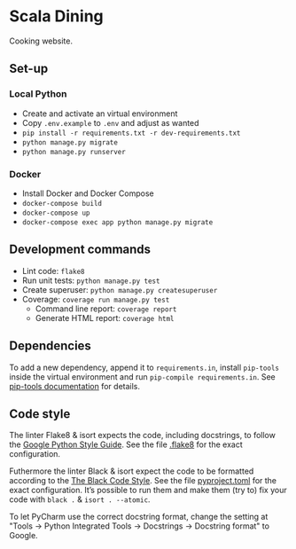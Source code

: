 # Scala Dining

Cooking website.

## Set-up

### Local Python

- Create and activate an virtual environment
- Copy `.env.example` to `.env` and adjust as wanted
- `pip install -r requirements.txt -r dev-requirements.txt`
- `python manage.py migrate`
- `python manage.py runserver`

### Docker

- Install Docker and Docker Compose
- `docker-compose build`
- `docker-compose up`
- `docker-compose exec app python manage.py migrate`

## Development commands

* Lint code: `flake8`
* Run unit tests: `python manage.py test`
* Create superuser: `python manage.py createsuperuser`
* Coverage: `coverage run manage.py test`
  * Command line report: `coverage report`
  * Generate HTML report: `coverage html`


## Dependencies

To add a new dependency, append it to `requirements.in`, install `pip-tools`
inside the virtual environment
and run `pip-compile requirements.in`.
See [pip-tools documentation](https://github.com/jazzband/pip-tools)
for details.

## Code style

The linter Flake8 & isort expects the code, including docstrings, to follow the
[Google Python Style Guide](https://google.github.io/styleguide/pyguide.html).
See the file [.flake8](.flake8) for the exact configuration.

Futhermore the linter Black & isort expect the code to be formatted according to the
[The Black Code Style](https://black.readthedocs.io/en/stable/the_black_code_style/).
See the file [pyproject.toml](pyproject.toml) for the exact configuration.
It’s possible to run them and make them (try to) fix your code with `black .` & `isort . --atomic`.


To let PyCharm use the correct docstring format, change the setting at
"Tools -> Python Integrated Tools -> Docstrings -> Docstring format" to Google.
